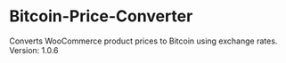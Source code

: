 # Bitcoin-Price-Converter
Converts WooCommerce product prices to Bitcoin using exchange rates. Version: 1.0.6
